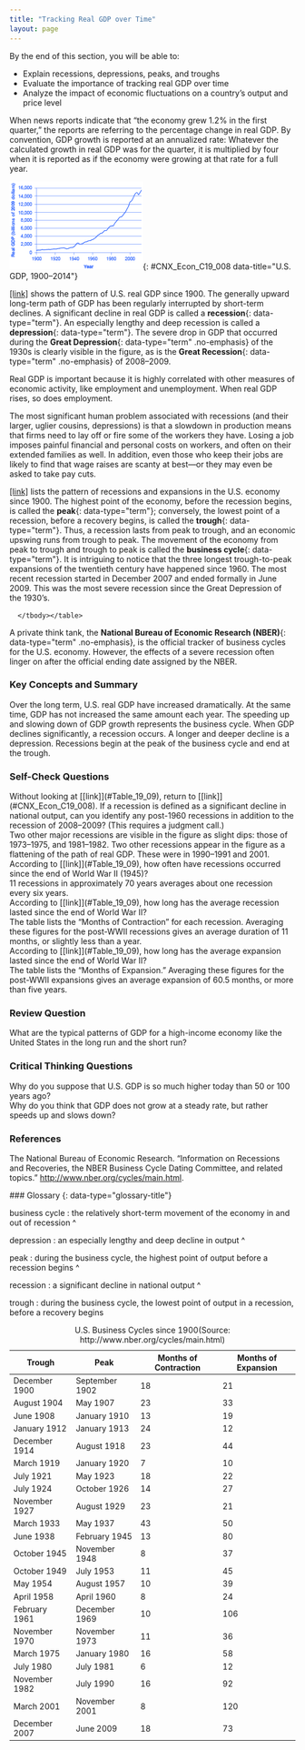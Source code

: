 ```yaml
---
title: "Tracking Real GDP over Time"
layout: page
---
```



<div data-type="abstract" markdown="1">
By the end of this section, you will be able to:

* Explain recessions, depressions, peaks, and troughs
* Evaluate the importance of tracking real GDP over time
* Analyze the impact of economic fluctuations on a country’s output and price level

</div>

When news reports indicate that “the economy grew 1.2% in the first quarter,” the reports are referring to the percentage change in real GDP. By convention, GDP growth is reported at an annualized rate: Whatever the calculated growth in real GDP was for the quarter, it is multiplied by four when it is reported as if the economy were growing at that rate for a full year.

 ![The graph illustrates that both real GDP and real GDP per capita have substantially increased since 1900.](../resources/CNX_Econ_C19_008.jpg "Real GDP in the United States in 2014 was about $16 trillion. After adjusting to remove the effects of inflation, this represents a roughly 20-fold increase in the economy&#x2019;s production of goods and services since the start of the twentieth century. (Source: bea.gov)"){: #CNX_Econ_C19_008 data-title="U.S. GDP, 1900&#x2013;2014"}

[\[link\]](#CNX_Econ_C19_008) shows the pattern of U.S. real GDP since 1900. The generally upward long-term path of GDP has been regularly interrupted by short-term declines. A significant decline in real GDP is called a **recession**{: data-type="term"}. An especially lengthy and deep recession is called a **depression**{: data-type="term"}. The severe drop in GDP that occurred during the **Great Depression**{: data-type="term" .no-emphasis} of the 1930s is clearly visible in the figure, as is the **Great Recession**{: data-type="term" .no-emphasis} of 2008–2009.

Real GDP is important because it is highly correlated with other measures of economic activity, like employment and unemployment. When real GDP rises, so does employment.

The most significant human problem associated with recessions (and their larger, uglier cousins, depressions) is that a slowdown in production means that firms need to lay off or fire some of the workers they have. Losing a job imposes painful financial and personal costs on workers, and often on their extended families as well. In addition, even those who keep their jobs are likely to find that wage raises are scanty at best—or they may even be asked to take pay cuts.

[\[link\]](#Table_19_09) lists the pattern of recessions and expansions in the U.S. economy since 1900. The highest point of the economy, before the recession begins, is called the **peak**{: data-type="term"}; conversely, the lowest point of a recession, before a recovery begins, is called the **trough**{: data-type="term"}. Thus, a recession lasts from peak to trough, and an economic upswing runs from trough to peak. The movement of the economy from peak to trough and trough to peak is called the **business cycle**{: data-type="term"}. It is intriguing to notice that the three longest trough-to-peak expansions of the twentieth century have happened since 1960. The most recent recession started in December 2007 and ended formally in June 2009. This was the most severe recession since the Great Depression of the 1930’s.

<table id="Table_19_09" summary="The table shows the pattern of recessions and expansions in the U.S. economy since 1900. Column 1 lists the Trough dates. Column 2 lists the Peak dates. Column 3 lists the Months of Contraction. Column 4 lists the Months of Expansion. Trough: December 1900; Peak: September 1902; 18 (months of contraction); 21 (months of expansion). Trough: August 1904; Peak: May 1907; 23 (months of contraction); 33 (months of expansion). Trough: June 1908; Peak: January 1910; 13 (months of contraction); 19 (months of expansion). Trough: January 1912; Peak: January 1913; 24 (months of contraction); 12 (months of expansion). Trough: December 1914; Peak: August 1918; 23 (months of contraction); 44 (months of expansion). Trough: March 1919; Peak: January 1920; 7 (months of contraction); 10 (months of expansion). Trough: July 1921; Peak: May 1923; 18 (months of contraction); 22 (months of expansion). Trough: July 1924; Peak: October 1926; 14 (months of contraction); 27 (months of expansion). Trough: November 1927; Peak: August 1929; 23 (months of contraction); 21 (months of expansion). Trough: March 1933; Peak: May 1937; 43 (months of contraction); 50 (months of expansion). Trough: June 1938; Peak: February 1945; 13 (months of contraction); 80 (months of expansion). Trough: October 1945; Peak: November 1948; 8 (months of contraction); 37 (months of expansion). Trough: October 1949; Peak: July 1953; 11 (months of contraction); 45 (months of expansion). Trough: May 1954; Peak: August 1957; 10 (months of contraction); 39 (months of expansion). Trough: April 1958; Peak: April 1960; 8 (months of contraction); 24 (months of expansion). Trough: February 1961; Peak: December 1969; 10 (months of contraction); 106 (months of expansion). Trough: November 1970; Peak: November 1973; 11 (months of contraction); 36 (months of expansion). Trough: March 1975; Peak: January 1980; 16 (months of contraction); 58 (months of expansion). Trough: July 1980; Peak: July 1981; 6 (months of contraction); 12 (months of expansion). Trough: November 1982; Peak: July 1990; 16 (months of contraction); 92 (months of expansion). Trough: March 2001; Peak: November 2001; 8 (months of contraction); 120 (months of expansion). Trough: December 2007; Peak: June 2009; 18 (months of contraction); 73 (months of expansion)."><caption><span data-type="title">U.S. Business Cycles since 1900</span>(Source: http://www.nber.org/cycles/main.html)</caption><thead>
<tr>
<th>Trough</th>
<th>Peak</th>
<th>Months of Contraction</th>
<th>Months of Expansion</th>
</tr>
</thead><tbody>
<tr>
<td>December 1900</td>
<td>September 1902</td>
<td>18</td>
<td>21</td>
</tr>


<tr>
<td>August 1904</td>
<td>May 1907</td>
<td>23</td>
<td>33</td>
</tr>

<tr>
<td>June 1908</td>
<td>January 1910</td>
<td>13</td>
<td>19</td>
</tr>

<tr>
<td>January 1912</td>
<td>January 1913</td>
<td>24</td>
<td>12</td>
</tr>

<tr>
<td>December 1914</td>
<td>August 1918</td>
<td>23</td>
<td>44</td>
</tr>
<tr>
<td>March 1919</td>
<td>January 1920</td>
<td>7</td>
<td>10</td>
</tr>
<tr>
<td>July 1921</td>
<td>May 1923</td>
<td>18</td>
<td>22</td>
</tr>
<tr>
<td>July 1924</td>
<td>October 1926</td>
<td>14</td>
<td>27</td>
</tr>
<tr>
<td>November 1927</td>
<td>August 1929</td>
<td>23</td>
<td>21</td>
</tr>
<tr>
<td>March 1933</td>
<td>May 1937</td>
<td>43</td>
<td>50</td>
</tr>
<tr>
<td>June 1938</td>
<td>February 1945</td>
<td>13</td>
<td>80</td>
</tr>
<tr>
<td>October 1945</td>
<td>November 1948</td>
<td>8</td>
<td>37</td>
</tr>
<tr>
<td>October 1949</td>
<td>July 1953</td>
<td>11</td>
<td>45</td>
</tr>
<tr>
<td>May 1954</td>
<td>August 1957</td>
<td>10</td>
<td>39</td>
</tr>
<tr>
<td>April 1958</td>
<td>April 1960</td>
<td>8</td>
<td>24</td>
</tr>
<tr>
<td>February 1961</td>
<td>December 1969</td>
<td>10</td>
<td>106</td>
</tr>
<tr>
<td>November 1970</td>
<td>November 1973</td>
<td>11</td>
<td>36</td>
</tr>
<tr>
<td>March 1975</td>
<td>January 1980</td>
<td>16</td>
<td>58</td>
</tr>
<tr>
<td>July 1980</td>
<td>July 1981</td>
<td>6</td>
<td>12</td>
</tr>
<tr>
<td>November 1982</td>
<td>July 1990</td>
<td>16</td>
<td>92</td>
</tr>
<tr>
<td>March 2001</td>
<td>November 2001</td>
<td>8</td>
<td>120</td>
</tr>
<tr>
<td>December 2007</td>
<td>June 2009</td>
<td>18</td>
<td>73</td>
</tr>

      </tbody></table>

A private think tank, the **National Bureau of Economic Research (NBER)**{: data-type="term" .no-emphasis}, is the official tracker of business cycles for the U.S. economy. However, the effects of a severe recession often linger on after the official ending date assigned by the NBER.

### Key Concepts and Summary

Over the long term, U.S. real GDP have increased dramatically. At the same time, GDP has not increased the same amount each year. The speeding up and slowing down of GDP growth represents the business cycle. When GDP declines significantly, a recession occurs. A longer and deeper decline is a depression. Recessions begin at the peak of the business cycle and end at the trough.

### Self-Check Questions

<div data-type="exercise">
<div data-type="problem" markdown="1">
Without looking at [[link]](#Table_19_09), return to [[link]](#CNX_Econ_C19_008). If a recession is defined as a significant decline in national output, can you identify any post-1960 recessions in addition to the recession of 2008–2009? (This requires a judgment call.)

</div>
<div data-type="solution" markdown="1">
Two other major recessions are visible in the figure as slight dips: those of 1973–1975, and 1981–1982. Two other recessions appear in the figure as a flattening of the path of real GDP. These were in 1990–1991 and 2001.

</div>
</div>

<div data-type="exercise">
<div data-type="problem" markdown="1">
According to [[link]](#Table_19_09), how often have recessions occurred since the end of World War II (1945)?

</div>
<div data-type="solution" markdown="1">
11 recessions in approximately 70 years averages about one recession every six years.

</div>
</div>

<div data-type="exercise">
<div data-type="problem" markdown="1">
According to [[link]](#Table_19_09), how long has the average recession lasted since the end of World War II?

</div>
<div data-type="solution" markdown="1">
The table lists the “Months of Contraction” for each recession. Averaging these figures for the post-WWII recessions gives an average duration of 11 months, or slightly less than a year.

</div>
</div>

<div data-type="exercise">
<div data-type="problem" markdown="1">
According to [[link]](#Table_19_09), how long has the average expansion lasted since the end of World War II?

</div>
<div data-type="solution" markdown="1">
The table lists the “Months of Expansion.” Averaging these figures for the post-WWII expansions gives an average expansion of 60.5 months, or more than five years.

</div>
</div>

### Review Question

<div data-type="exercise">
<div data-type="problem" markdown="1">
What are the typical patterns of GDP for a high-income economy like the United States in the long run and the short run?

</div>
</div>

### Critical Thinking Questions

<div data-type="exercise">
<div data-type="problem" markdown="1">
Why do you suppose that U.S. GDP is so much higher today than 50 or 100 years ago?

</div>
</div>

<div data-type="exercise">
<div data-type="problem" markdown="1">
Why do you think that GDP does not grow at a steady rate, but rather speeds up and slows down?

</div>
</div>

### References

The National Bureau of Economic Research. “Information on Recessions and Recoveries, the NBER Business Cycle Dating Committee, and related topics.” http://www.nber.org/cycles/main.html.

<div data-type="glossary" markdown="1">
### Glossary
{: data-type="glossary-title"}

business cycle
: the relatively short-term movement of the economy in and out of recession
^

depression
: an especially lengthy and deep decline in output
^

peak
: during the business cycle, the highest point of output before a recession begins
^

recession
: a significant decline in national output
^

trough
: during the business cycle, the lowest point of output in a recession, before a recovery begins

</div>

